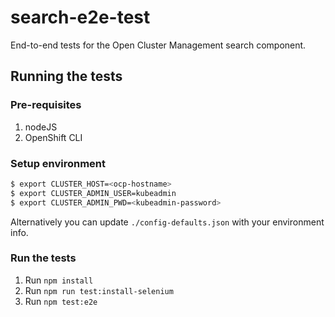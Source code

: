# search-e2e-test

End-to-end tests for the Open Cluster Management search component.

## Running the tests

### Pre-requisites
1. nodeJS
2. OpenShift CLI

### Setup environment
```bash
$ export CLUSTER_HOST=<ocp-hostname>
$ export CLUSTER_ADMIN_USER=kubeadmin
$ export CLUSTER_ADMIN_PWD=<kubeadmin-password>
```
Alternatively you can update `./config-defaults.json` with your environment info.

### Run the tests

1. Run `npm install`
2. Run `npm run test:install-selenium`
3. Run `npm test:e2e`

